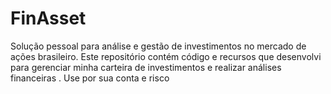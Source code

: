 # FinAsset
Solução pessoal para análise e gestão de investimentos no mercado de ações brasileiro. Este repositório contém código e recursos que desenvolvi para gerenciar minha carteira de investimentos e realizar análises financeiras . Use por sua conta e risco
